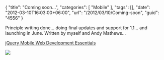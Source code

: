 {
	"title": "Coming soon...",
	"categories": [
		"Mobile"
	],
	"tags": [],
	"date": "2012-03-10T16:03:00+06:00",
	"url": "/2012/03/10/Coming-soon",
	"guid": "4556"
}

Principle writing done... doing final updates and support for 1.1... and launching in June. Written by myself and Andy Mathews...

<a href="http://www.packtpub.com/jquery-mobile-web-development-essentials/book">jQuery Mobile Web Development Essentials</a>

<img src="https://static.raymondcamden.com/images/7263os_mockupcover_ex_0.jpg" />
